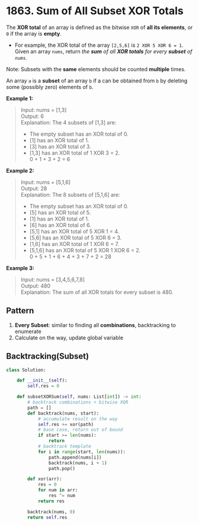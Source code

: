 # 1863. Sum of All Subset XOR Totals


The **XOR total** of an array is defined as the bitwise `XOR` of **all its elements**, or `0` if the array is **empty**.

* For example, the XOR total of the array `[2,5,6]` is `2 XOR 5 XOR 6 = 1`.
Given an array `nums`, return *the **sum** of all **XOR totals** for every **subset** of `nums`.* 

Note: Subsets with the **same** elements should be counted **multiple** times.

An array `a` is a **subset** of an array `b` if a can be obtained from `b` by deleting some (possibly zero) elements of `b`.

 

**Example 1:**

>Input: nums = [1,3]  
>Output: 6  
>Explanation: The 4 subsets of [1,3] are:  
>- The empty subset has an XOR total of 0.  
>- [1] has an XOR total of 1.  
>- [3] has an XOR total of 3.  
>- [1,3] has an XOR total of 1 XOR 3 = 2.  
>0 + 1 + 3 + 2 = 6  


**Example 2:**

>Input: nums = [5,1,6]  
>Output: 28  
>Explanation: The 8 subsets of [5,1,6] are:  
>- The empty subset has an XOR total of 0.  
>- [5] has an XOR total of 5.  
>- [1] has an XOR total of 1.  
>- [6] has an XOR total of 6.  
>- [5,1] has an XOR total of 5 XOR 1 = 4.  
>- [5,6] has an XOR total of 5 XOR 6 = 3.  
>- [1,6] has an XOR total of 1 XOR 6 = 7.  
>- [5,1,6] has an XOR total of 5 XOR 1 XOR 6 = 2.  
>0 + 5 + 1 + 6 + 4 + 3 + 7 + 2 = 28  

 
**Example 3:**

>Input: nums = [3,4,5,6,7,8]  
Output: 480  
Explanation: The sum of all XOR totals for every subset is 480.  


## Pattern

1. **Every Subset**: similar to finding all **combinations**, backtracking to enumerate
2. Calculate on the way, update global variable


## Backtracking(Subset)

```python
class Solution:

    def __init__(self):
        self.res = 0

    def subsetXORSum(self, nums: List[int]) -> int:
        # backtrack combinations + bitwise XOR
        path = []
        def backtrack(nums, start):
            # accumulate result on the way
            self.res += xor(path)
            # base case, return out of bound
            if start >= len(nums):
                return
            # backtrack template
            for i in range(start, len(nums)):
                path.append(nums[i])
                backtrack(nums, i + 1)
                path.pop()

        def xor(arr):
            res = 0
            for num in arr:
                res ^= num
            return res

        backtrack(nums, 0)
        return self.res
```
